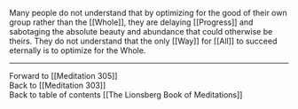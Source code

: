 Many people do not understand that by optimizing for the good of their own group rather than the [[Whole]], they are delaying [[Progress]] and sabotaging the absolute beauty and abundance that could otherwise be theirs. They do not understand that the only [[Way]] for [[All]] to succeed eternally is to optimize for the Whole. 

___

Forward to [[Meditation 305]]  
Back to [[Meditation 303]]  
Back to table of contents [[The Lionsberg Book of Meditations]]  